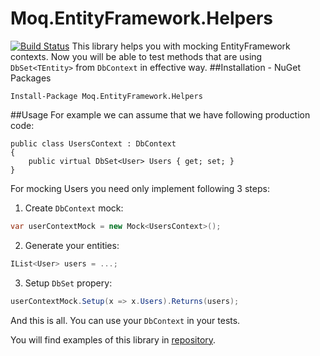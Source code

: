 # Moq.EntityFramework.Helpers
[![Build Status](https://travis-ci.org/MichalJankowskii/Moq.EntityFramework6.Helpers.svg?branch=master)](https://travis-ci.org/MichalJankowskii/Moq.EntityFramework6.Helpers)
This library helps you with mocking EntityFramework contexts. Now you will be able to test methods that are using `DbSet<TEntity>` from `DbContext` in effective way.
##Installation - NuGet Packages
```
Install-Package Moq.EntityFramework.Helpers
```

##Usage
For example we can assume that we have following production code:
```
public class UsersContext : DbContext
{
    public virtual DbSet<User> Users { get; set; }
}
```

For mocking Users you need only implement following 3 steps:
1. Create `DbContext` mock:
```csharp
var userContextMock = new Mock<UsersContext>();
```

2. Generate your entities:
```csharp
IList<User> users = ...;
```

3. Setup `DbSet` propery:
```csharp
userContextMock.Setup(x => x.Users).Returns(users);
```

And this is all. You can use your `DbContext` in your tests.

You will find examples of this library in [repository](https://github.com/MichalJankowskii/Moq.EntityFramework6.Helpers/blob/master/src/Moq.EntityFramework6.Helpers.Examples/UsersServiceTest.cs).
